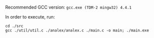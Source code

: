Recommended GCC version: `gcc.exe (TDM-2 mingw32) 4.4.1`

In order to execute, run:
```
cd ./src
gcc ./util/util.c ./analex/analex.c ./main.c -o main; ./main.exe
```
